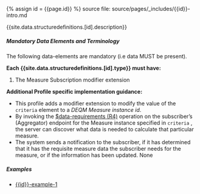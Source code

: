 
{% assign id = {{page.id}} %}
source file: source/pages/\_includes/{{id}}-intro.md

{{site.data.structuredefinitions.[id].description}}

##### Mandatory Data Elements and Terminology

The following data-elements are mandatory (i.e data MUST be present).

**Each {{site.data.structuredefinitions.[id].type}} must have:**

1. The Measure Subscription modifier extension

**Additional Profile specific implementation guidance:**

- This profile adds a modifier extension to modify the value of the `criteria` element to a *DEQM Measure instance id*.
-  By invoking the [$data-requirements (R4)](http://build.fhir.org//measure-operations.html#data-requirements.html) operation on the subscriber’s (Aggregator) endpoint for the Measure instance specified in `criteria` , the server can discover what data is needed to calculate that particular measure.
- The system sends a notification to the subscriber, if it has determined that it has the requisite measure data the subscriber needs for the measure, or if the information has been updated.
None

##### Examples

- [{{id}}-example-1](todo.html)
